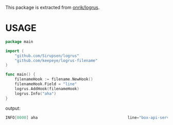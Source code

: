 This package is extracted from [onrik/logrus][1].

USAGE
======

```go
package main

import (
	"github.com/Sirupsen/logrus"
	"github.com/keepeye/logrus-filename"
)

func main() {
	filenameHook := filename.NewHook()
	filenameHook.Field = "line"
	logrus.AddHook(filenameHook)
	logrus.Info("aha")
}
```

output:

```go
INFO[0000] aha                                       line="box-api-server/test.go:12"
```

[1]: https://github.com/onrik/logrus